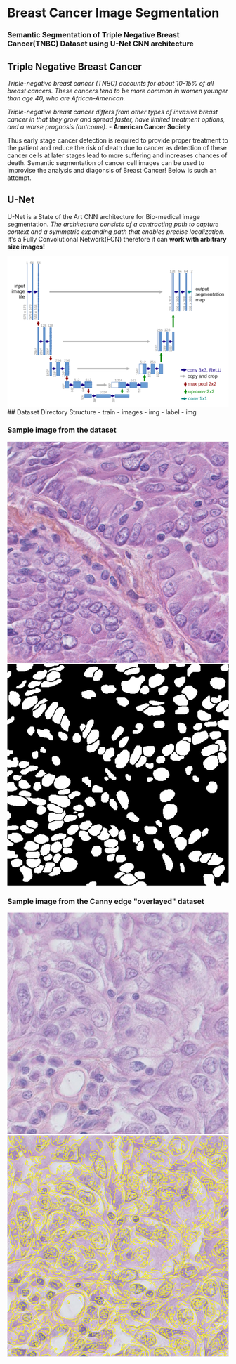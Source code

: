 # Breast Cancer Image Segmentation
### Semantic Segmentation of Triple Negative Breast Cancer(TNBC) Dataset using U-Net CNN architecture

## Triple Negative Breast Cancer
*Triple-negative breast cancer (TNBC) accounts for about 10-15%  of all breast cancers. These cancers tend to be more common in women younger than age 40, who are African-American.*

*Triple-negative breast cancer differs from other types of invasive breast cancer in that they grow and spread faster, have limited treatment options, and a worse prognosis (outcome)*.  - **American Cancer Society**

Thus early stage cancer detection is required to provide proper treatment to the patient and reduce the risk of death due to cancer as detection of these cancer cells at later stages lead to more suffering and increases chances of death. Semantic segmentation of cancer cell images can be used to improvise the analysis and diagonsis of Breast Cancer! Below is such an attempt.

## U-Net
U-Net is a State of the Art CNN architecture for Bio-medical image segmentation. *The architecture consists of a contracting path to capture context and a symmetric expanding path that enables precise localization.* It's a Fully Convolutional Network(FCN) therefore it can **work with arbitrary size images!**

<img src="img/U-Net_arch.png">
## Dataset Directory Structure
- train
   - images
      - img
   - label
      - img
        
### Sample image from the dataset
![alt-text-1](img/sample_image.png "Original Image") ![alt-text-2](img/sample_label.png "Ground Truth Segmentation Label")


### Sample image from the Canny edge "overlayed" dataset
![alt-text-1](img/original_image.png "Original Image") ![alt-text-2](img/canny_image.png "Canny Overlayed Image")
